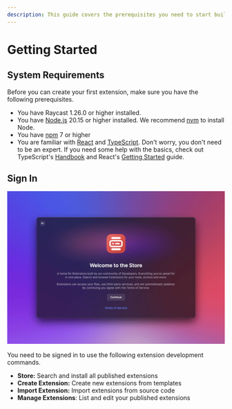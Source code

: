```yaml
---
description: This guide covers the prerequisites you need to start building extensions.
---
```


# Getting Started

## System Requirements

Before you can create your first extension, make sure you have the following prerequisites.

- You have Raycast 1.26.0 or higher installed.
- You have [Node.js](https://nodejs.org) 20.15 or higher installed. We recommend [nvm](https://github.com/nvm-sh/nvm) to install Node.
- You have [npm](http://npmjs.com) 7 or higher
- You are familiar with [React](https://reactjs.org) and [TypeScript](https://www.typescriptlang.org). Don't worry, you don't need to be an expert. If you need some help with the basics, check out TypeScript's [Handbook](https://www.typescriptlang.org/docs/handbook/intro.html) and React's [Getting Started](https://react.dev/learn) guide.

## Sign In

![Opening the "Store" command in Raycast](../.gitbook/assets/welcome.webp)

You need to be signed in to use the following extension development commands.

- **Store:** Search and install all published extensions
- **Create Extension:** Create new extensions from templates
- **Import Extension:** Import extensions from source code
- **Manage Extensions**: List and edit your published extensions
